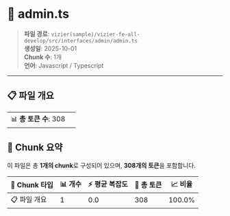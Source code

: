 # 📄 admin.ts

> **파일 경로**: `vizier(sample)/vizier-fe-all-develop/src/interfaces/admin/admin.ts`  
> **생성일**: 2025-10-01  
> **Chunk 수**: 1개  
> **언어**: Javascript / Typescript
---


## 📋 파일 개요

| | |
|--|--|
| 📊 **총 토큰 수**: 308 |  |






## 🧩 Chunk 요약

이 파일은 총 **1개의 chunk**로 구성되어 있으며, **308개의 토큰**을 포함합니다.

| 🧩 Chunk 타입 | 📊 개수 | ⚡ 평균 복잡도 | 📝 총 토큰 | 📈 비율 |
|---------------|--------|-------------|----------|--------|
| 📋 파일 개요 | 1 | 0.0 | 308 | 100.0% |

